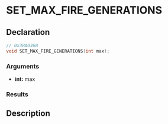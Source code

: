 # SET_MAX_FIRE_GENERATIONS

## Declaration
```cpp
// 0x3BA036B
void SET_MAX_FIRE_GENERATIONS(int max);
```

### Arguments
- **int:** max

### Results

## Description
